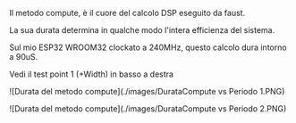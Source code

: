 Il metodo compute, è il cuore del calcolo DSP eseguito da faust.

La sua durata determina in qualche modo l'intera efficienza del sistema.

Sul mio ESP32 WROOM32 clockato a 240MHz, questo calcolo dura intorno a 90uS.

Vedi il test point 1 (+Width) in basso a destra

![Durata del metodo compute](./images/DurataCompute vs Periodo 1.PNG)

![Durata del metodo compute](./images/DurataCompute vs Periodo 2.PNG)
